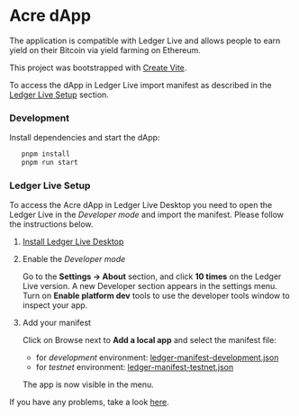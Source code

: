 # Acre dApp

The application is compatible with Ledger Live and allows people to earn yield on their Bitcoin via yield farming on Ethereum.

This project was bootstrapped with [Create Vite](https://github.com/vitejs/vite/tree/main/packages/create-vite).

To access the dApp in Ledger Live import manifest as described in the
[Ledger Live Setup](#ledger-live-setup) section.

### Development

Install dependencies and start the dApp:

 ```bash
    pnpm install
    pnpm run start
```

### Ledger Live Setup

To access the Acre dApp in Ledger Live Desktop you need to open the Ledger Live in
the _Developer mode_ and import the manifest. Please follow the instructions below.


1. [Install Ledger Live Desktop](https://www.ledger.com/ledger-live)

2. Enable the _Developer mode_
   
    Go to the **Settings -> About** section, and click **10 times** on the Ledger
    Live version.
    A new Developer section appears in the settings menu.
    Turn on **Enable platform dev** tools to use the developer tools window to
    inspect your app.

3. Add your manifest
    
    Click on Browse next to **Add a local app** and select the manifest file:
    - for _development_ environment: [ledger-manifest-development.json](ledger-manifest-development.json)
    - for _testnet_ environment: [ledger-manifest-testnet.json](ledger-manifest-testnet.json)
    
    The app is now visible in the menu.

If you have any problems, take a look [here](https://developers.ledger.com/APIs/wallet-api/examples/use-live-app/import).
